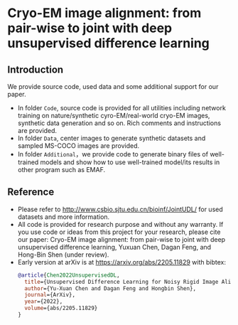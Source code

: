 # Cryo-EM image alignment: from pair-wise to joint with deep unsupervised difference learning

## Introduction
We provide source code, used data and some additional support for our paper. 
- In folder `Code`, source code is provided for all utilities including network training on nature/synthetic cyro-EM/real-world cryo-EM images, synthetic data generation and so on. Rich comments and instructions are provided.
- In folder `Data`, center images to generate synthetic datasets and sampled MS-COCO images are provided.
- In folder `Additional`，we provide code to generate binary files of well-trained models and show how to use well-trained model/its results in other program such as EMAF.

## Reference
- Please refer to http://www.csbio.sjtu.edu.cn/bioinf/JointUDL/ for used datasets and more information.
- All code is provided for research purpose and without any warranty. If you use code or ideas from this project for your research, please cite our paper: Cryo-EM image alignment: from pair-wise to joint with deep unsupervised difference learning, Yuxuan Chen, Dagan Feng, and Hong-Bin Shen (under review).
- Early version at arXiv is at https://arxiv.org/abs/2205.11829 with bibtex:
	```bibtex
	@article{Chen2022UnsupervisedDL,
	  title={Unsupervised Difference Learning for Noisy Rigid Image Alignment},
	  author={Yu-Xuan Chen and Dagan Feng and Hongbin Shen},
	  journal={ArXiv},
	  year={2022},
	  volume={abs/2205.11829}
	}
	```
